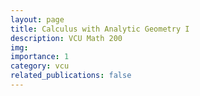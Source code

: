 ```yaml
---
layout: page
title: Calculus with Analytic Geometry I
description: VCU Math 200
img: 
importance: 1
category: vcu
related_publications: false
---
```



